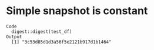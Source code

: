 # Simple snapshot is constant

    Code
      digest::digest(test_df)
    Output
      [1] "3c53d85d1d3a56f5e2121b917d1b1464"

